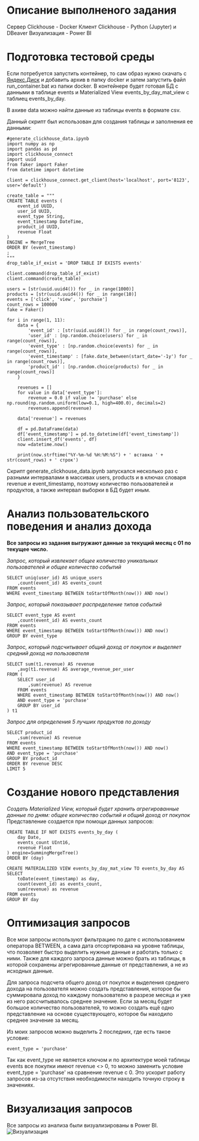 # Описание выполненого задания

Сервер Clickhouse - Docker
Клиент Clickhouse - Python (Jupyter) и DBeaver
Визуализация - Power BI

# Подготовка тестовой среды

Если потребуется запустить контейнер, то сам образ нужно скачать с [Яндекс.Диск](https://disk.yandex.ru/d/kLxYgmjGn-vxwA) и добавить архив в папку docker и затем запустить файл run_container.bat из папки docker.
В контейнере будет готовая БД с данными в таблице events и Materialized View events_by_day_mat_view с таблиец events_by_day.

В ахиве data можно найти данные из таблицы events в формате csv.

Данный скрипт был использован для создания таблицы и заполнения ее данными:

```
#generate_clickhouse_data.ipynb
import numpy as np
import pandas as pd
import clickhouse_connect
import uuid
from faker import Faker
from datetime import datetime

client = clickhouse_connect.get_client(host='localhost', port='8123', user='default')

create_table = """
CREATE TABLE events (
    event_id UUID,
    user_id UUID,
    event_type String,
    event_timestamp DateTime,
    product_id UUID,
    revenue Float
)
ENGINE = MergeTree
ORDER BY (event_timestamp)
;
"""
drop_table_if_exist = 'DROP TABLE IF EXISTS events'

client.command(drop_table_if_exist)
client.command(create_table)

users = [str(uuid.uuid4()) for _ in range(1000)]
products = [str(uuid.uuid4()) for _ in range(10)]
events = ['click', 'view', 'purchase']
count_rows = 100000
fake = Faker()

for i in range(1, 11):
    data = {
        'event_id' : [str(uuid.uuid4()) for _ in range(count_rows)],
        'user_id' : [np.random.choice(users) for _ in range(count_rows)],
        'event_type' : [np.random.choice(events) for _ in range(count_rows)],
        'event_timestamp' : [fake.date_between(start_date='-1y') for _ in range(count_rows)], 
        'product_id' : [np.random.choice(products) for _ in range(count_rows)]
    }
    
    revenues = []
    for value in data['event_type']:
        revenue = 0.0 if value != 'purchase' else np.round(np.random.uniform(low=0.1, high=400.0), decimals=2)
        revenues.append(revenue)    
    
    data['revenue'] = revenues
    
    df = pd.DataFrame(data)
    df['event_timestamp'] = pd.to_datetime(df['event_timestamp'])
    client.insert_df('events', df)
    now =datetime.now()

    print(now.strftime("%Y-%m-%d %H:%M:%S") + ' вставка ' + str(count_rows) + ' строк')
```


Скрипт generate_clickhouse_data.ipynb запускался несколько раз с разными интервалами в массивах users, products и в ключах словаря revenue и event_timestamp, поэтому количество пользователей и продуктов, а также интервал выборки в БД будет иным. 

# Анализ пользовательского поведения и анализ дохода

**Все запросы из задания выгружают данные за текущий месяц с 01 по текущее число.**

*Запрос, который извлекает общее количество уникальных пользователей и общее количество событий* 
```
SELECT uniq(user_id) AS unique_users
	,count(event_id) AS events_count
FROM events 
WHERE event_timestamp BETWEEN toStartOfMonth(now()) AND now()
```

*Запрос, который показывает распределение типов событий* 
```
SELECT event_type AS event
	,count(event_id) AS events_count
FROM events 
WHERE event_timestamp BETWEEN toStartOfMonth(now()) AND now()
GROUP BY event_type
```

*Запрос, который подсчитывает общий доход от покупок и выделяет средний доход на пользователя* 
```
SELECT sum(t1.revenue) AS revenue
	,avg(t1.revenue) AS average_revenue_per_user
FROM (
	SELECT user_id 
		,sum(revenue) AS revenue
	FROM events  
	WHERE event_timestamp BETWEEN toStartOfMonth(now()) AND now()
	AND event_type = 'purchase'
	GROUP BY user_id
) t1
```

*Запрос для определения 5 лучших продуктов по доходу* 
```
SELECT product_id 
	,sum(revenue) AS revenue
FROM events  
WHERE event_timestamp BETWEEN toStartOfMonth(now()) AND now()
AND event_type = 'purchase'
GROUP BY product_id 
ORDER BY revenue DESC
LIMIT 5
```

# Создание нового представления

*Создать Materialized View, который будет хранить агрегированные данные по дням: общее количество событий и общий доход от покупок*
Представление создается при помощи данных запросов:
```
CREATE TABLE IF NOT EXISTS events_by_day (
    day Date,
    events_count UInt16,
    revenue Float
) engine=SummingMergeTree()
ORDER BY (day)

CREATE MATERIALIZED VIEW events_by_day_mat_view TO events_by_day AS
SELECT 
    toDate(event_timestamp) as day, 
    count(event_id) as events_count, 
    sum(revenue) as revenue 
FROM events 
GROUP BY day
```

# Оптимизация запросов

Все мои запросы используют фильтрацию по дате с использованием оператора BETWEEN, а сама дата отсортирована на уровне таблицы, что позволяет быстро выделить нужные данные и работать только с ними. Также для каждого запроса данные можно брать из таблицы, в которой сохранены агрегированные данные от представления, а не из исходных данные. 

Для запроса подсчета общего доход от покупок и выделения среднего дохода на пользователя можно создать представления, которое бы суммировала доход по каждому пользователю в разрезе месяца и уже из него рассчитывалось среднее значение. Если за месяц будет большое количество пользователей, то можно создать ещё одно представление на основе существующего, которое бы находило среднее значение за месяц.

Из моих запросов можно выделить 2 последних, где есть такое условие:
```
event_type = 'purchase'
```

Так как event_type не является ключом и по архитектуре моей таблицы events все покупки имеют revenue <> 0, то можно заменить условие event_type = 'purchase' на сравнение revenue с 0.
Это ускорит работу запросов из-за отсутствия необходимости находить точную строку в значениях.


# Визуализация запросов

Все запросы из анализа были визуализированы в Power BI. 
![Визуализация](report/report.png)
